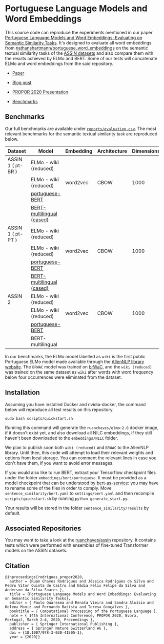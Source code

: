 Portuguese Language Models and Word Embeddings
=================

This source code can reproduce the experiments mentioned in our paper [Portuguese Language Models and Word Embeddings: Evaluating on Semantic Similarity Tasks](https://www.springer.com/gp/book/9783030415044). It's designed to evaluate all word embeddings from [nathanshartmann/portuguese_word_embeddings](https://github.com/nathanshartmann/portuguese_word_embeddings) on the semantic textual similarity tasks of the [ASSIN datasets](https://github.com/erickrf/assin) and also compare them with the results achieved by ELMo and BERT. Some of our tests will concatenate ELMo and word embeddings from the said repository.

* [Paper](https://www.springer.com/gp/book/9783030415044)

* [Blog post](https://ruanchaves.github.io/portuguese-language-models/)

* [PROPOR 2020 Presentation](presentations/PROPOR_2020_presentation.pdf)

* [Benchmarks](reports/evaluation.csv)

## Benchmarks

Our full benchmarks are available under [`reports/evaluation.csv`](reports/evaluation.csv). The most relevant benchmarks for the semantic textual similarity task are reproduced below.

| Dataset           | Model                 | Embedding | Architecture | Dimensions |           PCC |           MSE |
|-------------------|-----------------------|-----------|--------------|------------|--------------:|--------------:|
| ASSIN 1 ( pt-BR ) | ELMo - wiki (reduced) |           |              |            |          0.62 |          0.47 |
|                   | ELMo - wiki (reduced) | word2vec  | CBOW         | 1000       |          0.62 |          0.47 |
|                   | [portuguese-BERT](https://github.com/neuralmind-ai/portuguese-bert)       |           |              |            |          0.53 |          0.55 |
|                   | [BERT-multilingual (cased)](https://github.com/google-research/bert/blob/master/multilingual.md)     |           |              |            |          0.51 |          1.94 |
| ASSIN 1 ( pt-PT ) | ELMo - wiki (reduced) |           |              |            |          0.63 |          0.73 |
|                   | ELMo - wiki (reduced) | word2vec  | CBOW         | 1000       |          0.64 |          0.73 |
|                   | [portuguese-BERT](https://github.com/neuralmind-ai/portuguese-bert)       |           |              |            |          0.53 |          0.88 |
|                   | [BERT-multilingual (cased)](https://github.com/google-research/bert/blob/master/multilingual.md)     |           |              |            |          0.52 |          0.90 |
| ASSIN 2           | ELMo - wiki (reduced) |           |              |            |          0.57 |          1.94 |
|                   | ELMo - wiki (reduced) | word2vec  | CBOW         | 1000       |          0.59 |          1.88 |
|                   | [portuguese-BERT](https://github.com/neuralmind-ai/portuguese-bert)       |           |              |            |          0.64 |          1.69 |
|                   | BERT-multilingual     |           |              |            |          0.51 |          1.94 |

In our benchmarks, the ELMo model labelled as `wiki` is the first public Portuguese ELMo model made available through the [AllenNLP library website](https://allennlp.org/elmo). The `BRWAC` model was trained on [brWaC](https://www.researchgate.net/publication/326303825_The_brWaC_Corpus_A_New_Open_Resource_for_Brazilian_Portuguese), and the `wiki (reduced)` was trained on the same dataset as `wiki` after words with word frequency below four occurrences were eliminated from the dataset. 


## Installation

Assuming you have installed Docker and nvidia-docker, the command below will reproduce all test results on this repository.

```
sudo bash scripts/quickstart.sh
```

Running this command will generate the `ruanchaves/elmo:2.0` docker image, if it doesn't exist yet, and also download all NILC embeddings, if they still haven't been downloaded to the `embeddings/NILC` folder.

We plan to publish soon both `wiki (reduced)` and `BRWAC` to the AllenNLP library. Until then, this code will attempt to load their relevant weights and options from local storage. You can comment the relevant lines in case you don't have them, if you want to avoid error messages.

If you would also like to run BERT, extract your Tensorflow checkpoint files under the folder `embeddings/bert/portuguese`. It must be provided as a model checkpoint that can be understood by [bert-as-service](https://github.com/hanxiao/bert-as-service): you may have to rename some of the files in order to comply. Move `sentence_similarity/bert.yaml` to `settings/bert.yaml` and then recompile `scripts/quickstart.sh` by running `python generate_start.py`.

Your results will be stored in the folder `sentence_similarity/results` by default.

## Associated Repositories

You may want to take a look at the [ruanchaves/assin](https://github.com/ruanchaves/assin) repository. It contains tests which were performed with ensembles of fine-tuned Transformer models on the ASSIN datasets.

## Citation

```
@inproceedings{rodrigues_propor2020,
  author = {Ruan Chaves Rodrigues and Jéssica Rodrigues da Silva and Pedro Vitor Quinta de Castro and Nádia Félix Felipe da Silva and Anderson da Silva Soares },
  title = {Portuguese Language Models and Word Embeddings: Evaluating on Semantic Similarity Tasks},
  editor = { Paulo Quaresma and Renata Vieira and Sandra Aluísio and Helena Moniz and Fernando Batista and Teresa Gonçalves },
  booktitle = { Computational Processing of the Portuguese Language },
  note = { 14th International Conference, PROPOR 2020, Evora, Portugal, March 2–4, 2020, Proceedings },
  publisher = { Springer International Publishing },
  address = { Springer Nature Switzerland AG },
  doi = {10.1007/978-3-030-41505-1},
  year = {2020}}
```